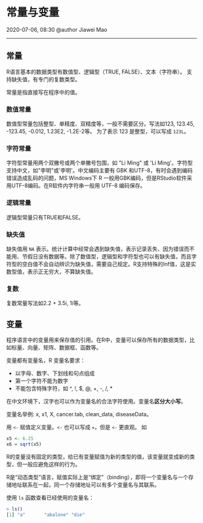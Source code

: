 # 常量与变量

2020-07-06, 08:30
@author Jiawei Mao
***

## 常量

R语言基本的数据类型有数值型、逻辑型（TRUE, FALSE）、文本（字符串）。 支持缺失值，有专门的复数类型。

常量是指直接写在程序中的值。

### 数值常量

数值型常量包括整型、单精度、双精度等，一般不需要区分。写法如123, 123.45, -123.45, -0.012, 1.23E2, -1.2E-2等。 为了表示 123 是整型，可以写成 `123L`。

### 字符常量

字符型常量用两个双撇号或两个单撇号包围，如 "Li Ming" 或 'Li Ming'。字符型支持中文，如"李明"或'李明'。中文编码主要有 GBK 和UTF-8，有时会遇到编码错误造成乱码的问题，MS Windows下 R 一般用GBK编码，但是RStudio软件采用UTF-8编码。在R软件内字符串一般用 UTF-8 编码保存。

### 逻辑常量

逻辑型常量只有TRUE和FALSE。

### 缺失值

缺失值用 `NA` 表示。统计计算中经常会遇到缺失值，表示记录丢失、因为错误而不能用、节假日没有数据等。除了数值型，逻辑型和字符型也可以有缺失值，而且字符型的空白值不会自动辨识为缺失值，需要自己规定。R支持特殊的Inf值，这是实数型值，表示正无穷大，不算缺失值。

### 复数

复数常量写法如2.2 + 3.5i, 1i等。

## 变量

程序语言中的变量用来保存值的引用。在R中，变量可以保存所有的数据类型，比如标量、向量、矩阵、数据框、函数等。

变量都有变量名，R 变量名要求：

- 以字母、数字、下划线和句点组成
- 第一个字符不能为数字
- 不能包含特殊字符，如 ^, !, $, @, +, -, /, *

在中文环境下，汉字也可以作为变量名的合法字符使用。变量名**区分大小写**。

变量名举例: x, x1, X, cancer.tab, clean_data, diseaseData。

用 `<-` 赋值定义变量。`<-` 也可以写成 `=`，但是 `<-` 更直观。 如

```r
x5 <- 6.25
x6 = sqrt(x5)
```

R的变量没有固定的类型，给已有变量赋值为新的类型的值，该变量就变成新的类型，但一般应避免这样的行为。

R是“动态类型”语言，赋值实际上是“绑定”（binding），即将一个变量名与一个存储地址联系在一起，同一个存储地址可以有多个变量名与其联系。

使用 `ls` 函数查看已经使用的变量名：

```R
> ls()
[1] "a"       "abalone" "die" 
```

